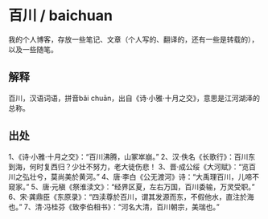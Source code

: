 # 百川 / baichuan
我的个人博客，存放一些笔记、文章（个人写的、翻译的，还有一些是转载的），以及一些随笔。

## 解释
百川，汉语词语，拼音bǎi chuān，出自《诗·小雅·十月之交》，意思是江河湖泽的总称。

## 出处
1、《诗·小雅·十月之交》：“百川沸腾，山冢崒崩。”
2、汉·佚名《长歌行》：百川东到海，何时复西归？少壮不努力，老大徒伤悲！
3、晋·成公绥《大河赋》：“览百川之弘壮兮，莫尚美於黄河。”
4、唐·李白《公无渡河》诗：“大禹理百川，儿啼不窥家。”
5、唐·元稹《祭淮渎文》：“经界区夏，左右万国，百川委输，万灵受职。”
6、宋·龚鼎臣《东原录》：“四渎尊於百川，谓其发源而东，不假他水，直注於海也。”
7、清·冯桂芬《致李伯相书》：“河名大清，百川朝宗，美瑞也。”
